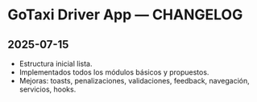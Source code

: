 # GoTaxi Driver App — CHANGELOG

## 2025-07-15
- Estructura inicial lista.
- Implementados todos los módulos básicos y propuestos.
- Mejoras: toasts, penalizaciones, validaciones, feedback, navegación, servicios, hooks.
